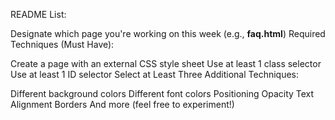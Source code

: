 README List:

Designate which page you're working on this week (e.g., **faq.html**)
Required Techniques (Must Have):

Create a page with an external CSS style sheet
Use at least 1 class selector
Use at least 1 ID selector
Select at Least Three Additional Techniques:

Different background colors
Different font colors
Positioning
Opacity
Text Alignment
Borders
And more (feel free to experiment!)